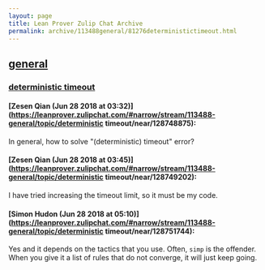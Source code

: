 ```yaml
---
layout: page
title: Lean Prover Zulip Chat Archive 
permalink: archive/113488general/81276deterministictimeout.html
---
```


## [general](index.html)
### [deterministic timeout](81276deterministictimeout.html)

#### [Zesen Qian (Jun 28 2018 at 03:32)](https://leanprover.zulipchat.com/#narrow/stream/113488-general/topic/deterministic timeout/near/128748875):
In general, how to solve "(deterministic) timeout" error?

#### [Zesen Qian (Jun 28 2018 at 03:45)](https://leanprover.zulipchat.com/#narrow/stream/113488-general/topic/deterministic timeout/near/128749202):
I have tried increasing the timeout limit, so it must be my code.

#### [Simon Hudon (Jun 28 2018 at 05:10)](https://leanprover.zulipchat.com/#narrow/stream/113488-general/topic/deterministic timeout/near/128751744):
Yes and it depends on the tactics that you use. Often, `simp` is the offender. When you give it a list of rules that do not converge, it will just keep going.

